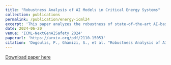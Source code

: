 ```yaml
---
title: "Robustness Analysis of AI Models in Critical Energy Systems"
collection: publications
permalink: /publication/energy-icml24
excerpt: 'This paper analyzes the robustness of state-of-the-art AI-based models for power grid operations under the  security criterion. While these models perform well in regular grid settings, our results highlight a significant loss in accuracy following the disconnection of a line.%under this security criterion. Using graph theory-based analysis, we demonstrate the impact of node connectivity on this loss. Our findings emphasize the need for practical scenario considerations in developing AI methodologies for critical infrastructure.'
date: 2024-06-20
venue: 'ICML-NextGenAISafety 2024'
paperurl: 'https://arxiv.org/pdf/2110.15053'
citation: 'Dogoulis, P., Ghamizi, S., et al. "Robustness Analysis of AI Models in Critical Energy Systems" arXiv preprint arXiv:2406.14361 (2024).'
---
```

[Download paper here](https://arxiv.org/pdf/2406.14361)
